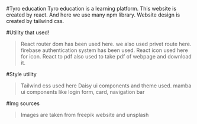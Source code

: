 #Tyro education 
Tyro education is a learning platform. This website is created by react. And here we use many npm library. Website design is created by tailwind css.

#Utility that used!
>React router dom has been used here. we also used privet route here.
>firebase authentication  system has been used.
>React icon used here for icon.
>React to pdf also used to take pdf of webpage and download it.

#Style utility
>Tailwind css used here
>Daisy ui components and theme used.
>mamba ui components like login form, card, navigation bar

#Img sources
>Images are taken from freepik website  and unsplash 


